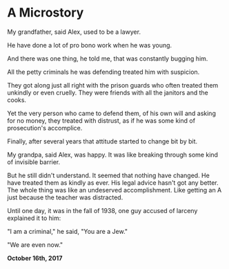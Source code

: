 # A Microstory



My grandfather, said Alex, used to be a lawyer.

He have done a lot of pro bono work when he was young.

And there was one thing, he told me, that was constantly bugging him.

All the petty criminals he was defending treated him with suspicion.

They got along just all right with the prison guards who often treated them unkindly or even cruelly. They were friends with all the janitors and the cooks.

Yet the very person who came to defend them, of his own will and asking for no money, they treated with distrust, as if he was some kind of prosecution's accomplice.

Finally, after several years that attitude started to change bit by bit.

My grandpa, said Alex, was happy. It was like breaking through some kind of invisible barrier.

But he still didn't understand. It seemed that nothing have changed. He have treated them as kindly as ever. His legal advice hasn't got any better. The whole thing was like an undeserved accomplishment. Like getting an A just because the teacher was distracted.

Until one day, it was in the fall of 1938, one guy accused of larceny explained it to him:

"I am a criminal," he said, "You are a Jew."

"We are even now."

**October 16th, 2017**